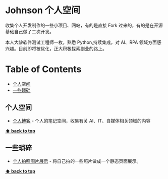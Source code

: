 # Johnson 个人空间

收集个人开发制作的一些小项目、网站，有的是直接 Fork 过来的，有的是在开源基础自己做了二次开发。

本人大龄软件测试工程师一枚，熟悉 Python,持续集成，对 AI、RPA 领域方面感兴趣。目前即将被优化，正大积极探索副业的路上。

# Table of Contents

- [个人空间](#个人空间)
- [一些琐碎](#一些琐碎)

## 个人空间

- [个人博客](https://szwnba.github.io/affweb/) - 个人的笔记空间，收集有关 AI、IT、自媒体相关领域的内容

**[⬆ back to top](#table-of-contents)**

## 一些琐碎

- [个人拍照图片展示](https://szwnba.github.io/space/) - 将自己拍的一些照片做成一个静态页面展示。

**[⬆ back to top](#table-of-contents)**
